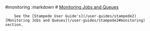 #monitoring
	:markdown
		# [Monitoring Jobs and Queues](#monitoring)

        See the [Stampede User Guide's](/user-guides/stampede2) [Monitoring Jobs and Queues](/user-guides/stampede2#monitoring) section.
